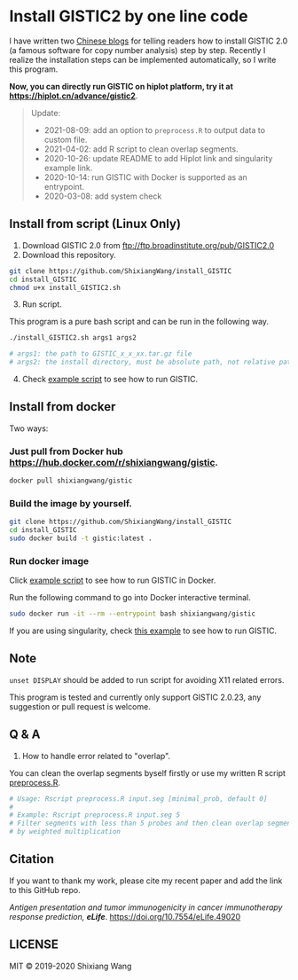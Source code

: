 # Install GISTIC2 by one line code

I have written two [Chinese blogs](https://www.jianshu.com/p/5822759a67e2) for telling readers how to install GISTIC 2.0 (a famous software for copy number analysis) step by step. Recently I realize the installation steps can be implemented automatically, so I write this program.

**Now, you can directly run GISTIC on hiplot platform, try it at <https://hiplot.cn/advance/gistic2>**.

> Update:
>
> - 2021-08-09: add an option to `preprocess.R` to output data to custom file.
> - 2021-04-02: add R script to clean overlap segments.
> - 2020-10-26: update README to add Hiplot link and singularity example link.
> - 2020-10-14: run GISTIC with Docker is supported as an entrypoint.
> - 2020-03-08: add system check

## Install from script (Linux Only)

1. Download GISTIC 2.0 from ftp://ftp.broadinstitute.org/pub/GISTIC2.0
2. Download this repository.

```bash
git clone https://github.com/ShixiangWang/install_GISTIC
cd install_GISTIC
chmod u+x install_GISTIC2.sh
```
3. Run script.

This program is a pure bash script and can be run in the following way.

```bash
./install_GISTIC2.sh args1 args2

# args1: the path to GISTIC_x_x_xx.tar.gz file
# args2: the install directory, must be absolute path, not relative path
```

4. Check [example script](./run_GISTIC_example.sh) to see how to run GISTIC.

## Install from docker

Two ways:

### Just pull from Docker hub <https://hub.docker.com/r/shixiangwang/gistic>.

```bash
docker pull shixiangwang/gistic
```

### Build the image by yourself.

```bash
git clone https://github.com/ShixiangWang/install_GISTIC
cd install_GISTIC
sudo docker build -t gistic:latest .
```

### Run docker image

Click [example script](./run_docker.sh) to see how to run GISTIC in Docker.

Run the following command to go into Docker interactive terminal.

```sh
sudo docker run -it --rm --entrypoint bash shixiangwang/gistic
```

If you are using singularity, check [this example](./run_singularity.sh) to see how to run GISTIC.

## Note

`unset DISPLAY` should be added to run script for avoiding X11 related errors.

This program is tested and currently only support GISTIC 2.0.23, any suggestion or pull request is welcome.

## Q & A

1. How to handle error related to "overlap".

You can clean the overlap segments byself firstly or use my written R script [preprocess.R](preprocess.R).

```sh
# Usage: Rscript preprocess.R input.seg [minimal_prob, default 0]
#
# Example: Rscript preprocess.R input.seg 5
# Filter segments with less than 5 probes and then clean overlap segments
# by weighted multiplication
```

## Citation

If you want to thank my work, please cite my recent paper and add the link to this GitHub repo.

*Antigen presentation and tumor immunogenicity in cancer immunotherapy response prediction, **eLife***. https://doi.org/10.7554/eLife.49020

## LICENSE

MIT &copy; 2019-2020 Shixiang Wang

